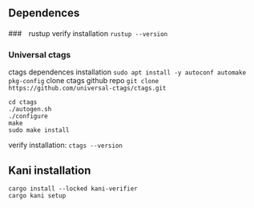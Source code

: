 ## Dependences
###　rustup
verify installation `rustup --version`
### Universal ctags
ctags dependences installation `sudo apt install -y autoconf automake pkg-config`
clone ctags github repo `git clone https://github.com/universal-ctags/ctags.git`
```
cd ctags
./autogen.sh
./configure
make
sudo make install
```
verify installation: ```ctags --version```

## Kani installation
```
cargo install --locked kani-verifier
cargo kani setup
```